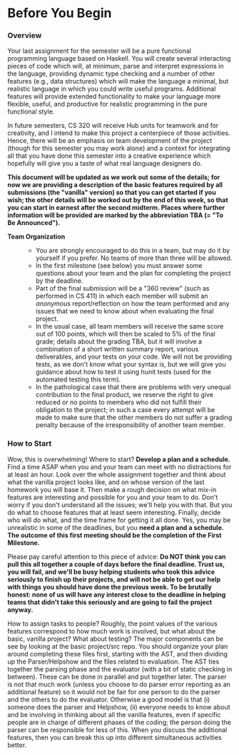 # Before You Begin


<h3>Overview</h3>

 <p>    Your last assignment for the semester will be a pure functional programming language
based on Haskell. You will create several interacting pieces of code which will, at minimum, 
parse and interpret expressions in the language, providing dynamic type checking and a number
of other features (e.g., data structures) which will make the language a minimal, but realistic
language in which you could write useful programs. Additional features will provide extended
	 functionality to make your language more flexible, useful, and productive for realistic
	 programming in the pure functional style. 
	
</p>
<p>
In future semesters, CS 320 will receive Hub units for teamwork and for creativity, and I intend
	to make this project a centerpiece of those activities. Hence, there will be an emphasis on
	team development of the project (though for this semester you may work alone) and a 
	context for integrating all that you have done this
	semester into a creative experience which hopefully will give you a taste of what real language
	designers do. 
</p>
	
<p> <b>This document will be updated as we work out some of the details; for now we are providing
	a description of the basic features required by all submissions (the "vanilla" version) so that you can get
	started if you wish; the other details will be worked out by the end of this week, so that you can
	start in earnest after the second midterm. Places where further information will be provided are marked by the
	abbreviation TBA (= "To Be Announced"). 
	</b> </p>
  
  

<dt><b> Team Organization </b></dt>
<p>
<dd><ul style="list-style-type:circle;">
<li> You are strongly encouraged to do this in a team, but may do it by yourself if you prefer. No teams of more than
three will be allowed.  
</li> 
<li>In the first milestone (see below) you must answer some questions about your team and the plan for completing the project by the deadline. 
</li>   
<li> Part of the final submission will be a "360 review" (such as performed in CS 411) in which each member will submit
an <i> anonymous </i> report/reflection on 
how the team performed and any issues that we need to know about when evaluating the final project. 
</li>
<li>  In the usual case, all team members will receive the same score out of 100 points, which will then be scaled to 5% of the final grade; details about the grading TBA, but it will involve a combination of a short written summary report, various deliverables, and
your  tests on your code. We will not be providing tests, as we don't know what your syntax is, but we will give you guidance about how to test it using hunit tests (used for the automated testing this term). 
</li>
<li> In the pathological case that there are problems with very unequal contribution to the final product, we reserve the
right to give reduced or no points to members who did not fulfill their obligation to the project; in such a case every
attempt will be made to make sure that the other members do not suffer a grading penalty because of the irresponsibility
of another team  member. 
</li>
</ul>
</dd></p>
</dl>	
	
<h3>How to Start </h3>

Wow, this is overwhelming! Where to start? <b> Develop a plan and a schedule.</b>  Find a time ASAP when you and your team
can meet with no distractions for at least an hour.  Look over the whole assignment together and think about what
the vanilla project looks like, and on whose version of the last homework you will base it. Then make a rough
decision on what mix-in features are interesting and possible for you and your team to do.  Don't worry if you
don't understand all the issues; we'll help you with that.  But you do what to choose features that at least
seem interesting. Finally, decide who will do what, and the time frame for getting it all done. Yes, you may
be unrealistic in some of the deadlines, but you <b>need a plan and a schedule. The outcome of this first meeting
should be the completion of the First Milestone. </b>  

Please pay careful attention to this piece of advice: <b>Do NOT think you can pull this all together
a couple of days before the final deadline. Trust us, you will fail, and we'll be busy helping
students who took this advice seriously to finish up their projects, and will not be able to get our help with things
you should have done the previous week. To be brutally honest: none of us will have any interest close to the deadline
	in helping teams that didn't take this seriously and are going to fail the project anyway. </b>


<p> How to assign tasks to people?  Roughly, the point values of the various features correspond to how much
	work is involved, but what about the basic, vanilla project? What about testing? The major components can be see by looking at the basic project/src repo. You should organize your plan around completing these
files first, starting with the AST, and then dividing up the Parser/Helpshow and the files related to
	evaluation. The AST ties together the parsing phase and the evaluator (with a bit of static checking in between).
	These can be done in parallel and put together later. The parser is not that much work (unless you choose to do
	parser error reporting as an additional feature) so it would not be fair for one person to do the parser
	and the others to do the evaluator. Otherwise a good model is that (i) someone does the parser and Helpshow,
	(ii) everyone needs to know about
	and be involving in thinking about all the vanilla features, even if specific people are in charge of
	different phases of the coding; the person doing the parser can be responsible for less of this.   
	When you discuss the additional features, then you can break this
	up into different simultaneous activities better. 
	</p>
	

